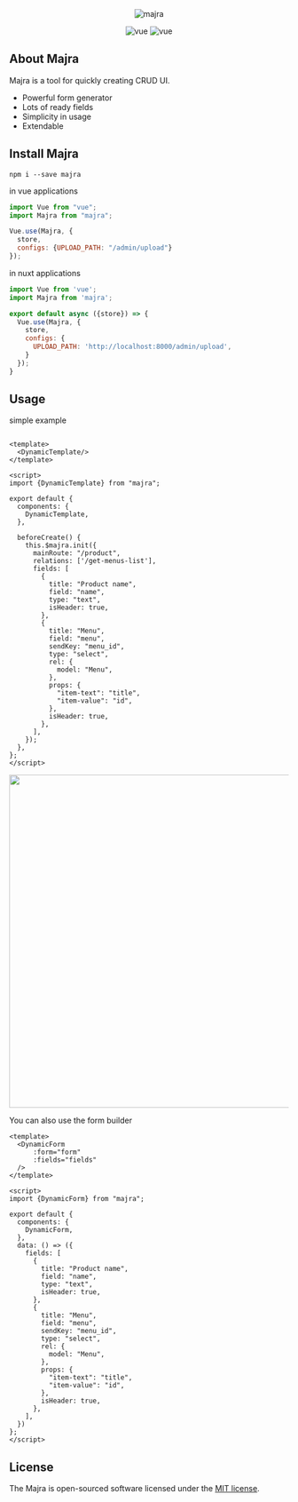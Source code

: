 <div align="center">
    <img src="https://user-images.githubusercontent.com/37629053/136436193-098d6531-570c-4d67-9b6a-bb881bf063c0.png" alt="majra">
</div>
<p align="center">
    <img src="https://img.shields.io/badge/vue.js-2.6-green" alt="vue">
    <img src="https://img.shields.io/badge/vuetify-2.5-blue" alt="vue">
</p>

## About Majra

Majra is a tool for quickly creating CRUD UI.

- Powerful form generator
- Lots of ready fields
- Simplicity in usage
- Extendable

## Install Majra

```shell
npm i --save majra
```

in vue applications

```js
import Vue from "vue";
import Majra from "majra";

Vue.use(Majra, {
  store,
  configs: {UPLOAD_PATH: "/admin/upload"}
});
```

in nuxt applications

```js
import Vue from 'vue';
import Majra from 'majra';

export default async ({store}) => {
  Vue.use(Majra, {
    store,
    configs: {
      UPLOAD_PATH: 'http://localhost:8000/admin/upload',
    }
  });
}
```

## Usage

simple example

```vue

<template>
  <DynamicTemplate/>
</template>

<script>
import {DynamicTemplate} from "majra";

export default {
  components: {
    DynamicTemplate,
  },

  beforeCreate() {
    this.$majra.init({
      mainRoute: "/product",
      relations: ['/get-menus-list'],
      fields: [
        {
          title: "Product name",
          field: "name",
          type: "text",
          isHeader: true,
        },
        {
          title: "Menu",
          field: "menu",
          sendKey: "menu_id",
          type: "select",
          rel: {
            model: "Menu",
          },
          props: {
            "item-text": "title",
            "item-value": "id",
          },
          isHeader: true,
        },
      ],
    });
  },
};
</script>
```

<div align="center">
    <img width="600" src="https://user-images.githubusercontent.com/37629053/136450704-61316d64-5185-437e-92dc-df5309804d8d.png" />
</div>

You can also use the form builder

```vue
<template>
  <DynamicForm
      :form="form"
      :fields="fields"
  />
</template>

<script>
import {DynamicForm} from "majra";

export default {
  components: {
    DynamicForm,
  },
  data: () => ({
    fields: [
      {
        title: "Product name",
        field: "name",
        type: "text",
        isHeader: true,
      },
      {
        title: "Menu",
        field: "menu",
        sendKey: "menu_id",
        type: "select",
        rel: {
          model: "Menu",
        },
        props: {
          "item-text": "title",
          "item-value": "id",
        },
        isHeader: true,
      },
    ],
  })
};
</script>
```

## License

The Majra is open-sourced software licensed under the [MIT license](https://opensource.org/licenses/MIT).
